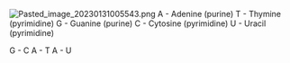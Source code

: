 ![Pasted\_image\_20230131005543.png](pasted_image_20230131005543.png)
A - Adenine (purine)
T - Thymine (pyrimidine)
G - Guanine (purine)
C - Cytosine (pyrimidine)
U - Uracil (pyrimidine)

G - C
A - T
A - U
